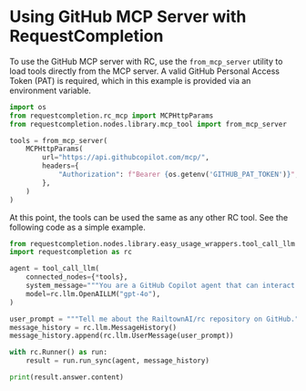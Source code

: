 # Using GitHub MCP Server with RequestCompletion

To use the GitHub MCP server with RC, use the `from_mcp_server` utility to load tools directly from the MCP server. A valid GitHub Personal Access Token (PAT) is required, which in this example is provided via an environment variable.

```python
import os
from requestcompletion.rc_mcp import MCPHttpParams
from requestcompletion.nodes.library.mcp_tool import from_mcp_server

tools = from_mcp_server(
    MCPHttpParams(
        url="https://api.githubcopilot.com/mcp/",
        headers={
            "Authorization": f"Bearer {os.getenv('GITHUB_PAT_TOKEN')}",
        },
    )
)
```

At this point, the tools can be used the same as any other RC tool. See the following code as a simple example.

```python
from requestcompletion.nodes.library.easy_usage_wrappers.tool_call_llm import tool_call_llm
import requestcompletion as rc

agent = tool_call_llm(
    connected_nodes={*tools},
    system_message="""You are a GitHub Copilot agent that can interact with GitHub repositories.""",
    model=rc.llm.OpenAILLM("gpt-4o"),
)

user_prompt = """Tell me about the RailtownAI/rc repository on GitHub."""
message_history = rc.llm.MessageHistory()
message_history.append(rc.llm.UserMessage(user_prompt))

with rc.Runner() as run:
    result = run.run_sync(agent, message_history)

print(result.answer.content)

```
